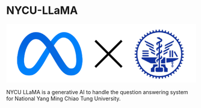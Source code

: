 # NYCU-LLaMA

<center>
    <img src="./image/nyu_llama-removebg-preview.png">
</center>

NYCU LLaMA is a generative AI to handle the question answering system for National Yang Ming Chiao Tung University.